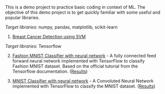 This is a demo project to practice basic coding in context of ML. The objective of this demo project is to get
quickly familiar with some useful and popular libraries.

*Target libraries*: numpy, pandas, matplotlib, scikit-learn
1. [Breast Cancer Detection using SVM](Classification/cancer_detection.py)

*Target libraries*: Tensorflow

2. [Fashion MNIST Classifier with neural network](DL_models/fashion_mnist.py) - A fully connected feed forward neural network implemented with TensorFlow to classify Fashion MNIST dataset. Based on the official tutorial from the Tensorflow documentation. ([Results](DL_models/FASHION_MNIST_RESULT_SAMPLES.JPG))

3. [MNIST Classifier with neural network](DL_models/mnist.py) - A Convoluted Neural Network implemented with TensorFlow to classify the MNIST dataset. ([Results](DL_models/MNIST_RESULT_SAMPLES.JPG))
